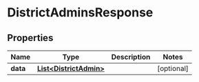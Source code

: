 
# DistrictAdminsResponse

## Properties
Name | Type | Description | Notes
------------ | ------------- | ------------- | -------------
**data** | [**List&lt;DistrictAdmin&gt;**](DistrictAdmin.md) |  |  [optional]



